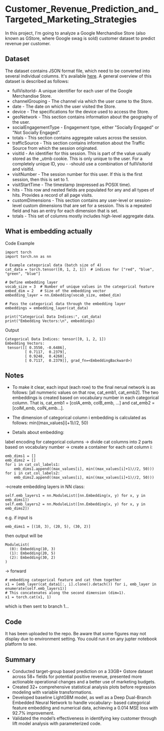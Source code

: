 # Customer_Revenue_Prediction_and_Targeted_Marketing_Strategies

In this project, I'm going to analyze a Google Merchandise Store (also known as GStore, where Google swag is sold) customer dataset to predict revenue per customer. 

## Dataset
The dataset contains JSON format file, which need to be converted into several individual columns. It's available [here](https://www.kaggle.com/competitions/ga-customer-revenue-prediction/data). A general overview of this dataset is described as follows:

- fullVisitorId- A unique identifier for each user of the Google Merchandise Store.
- channelGrouping - The channel via which the user came to the Store.
- date - The date on which the user visited the Store.
- device - The specifications for the device used to access the Store.
- geoNetwork - This section contains information about the geography of the user.
- socialEngagementType - Engagement type, either "Socially Engaged" or "Not Socially Engaged".
- totals - This section contains aggregate values across the session.
- trafficSource - This section contains information about the Traffic Source from which the session originated.
- visitId - An identifier for this session. This is part of the value usually stored as the _utmb cookie. This is only unique to the user. For a completely unique ID, you - -should use a combination of fullVisitorId and visitId.
- visitNumber - The session number for this user. If this is the first session, then this is set to 1.
- visitStartTime - The timestamp (expressed as POSIX time).
- hits - This row and nested fields are populated for any and all types of hits. Provides a record of all page visits.
- customDimensions - This section contains any user-level or session-level custom dimensions that are set for a session. This is a repeated field and has an entry for each dimension that is set.
- totals - This set of columns mostly includes high-level aggregate data.

## What is embedding actually
Code Example
```
import torch
import torch.nn as nn

# Example categorical data (batch size of 4)
cat_data = torch.tensor([0, 1, 2, 1])  # indices for ["red", "blue", "green", "blue"]

# Define embedding layer
vocab_size = 3  # Number of unique values in the categorical feature
embed_dim = 2   # Size of the embedding vector
embedding_layer = nn.Embedding(vocab_size, embed_dim)

# Pass the categorical data through the embedding layer
embeddings = embedding_layer(cat_data)

print("Categorical Data Indices:", cat_data)
print("Embedding Vectors:\n", embeddings)
```
Output
```
Categorical Data Indices: tensor([0, 1, 2, 1])
Embedding Vectors:
 tensor([[ 0.3550, -0.6486],
         [ 0.7117,  0.2379],
         [ 0.9248,  0.4260],
         [ 0.7117,  0.2379]], grad_fn=<EmbeddingBackward>)

```
## Notes
- To make it clear, each input (each row) to the final nerual network is as follows: [all nummeric values on that row, cat_emb1, cat_emb2]. The two embeddings is created based on vocabulary number in each categorical column. That is, cat_emb1 = [colA_emb, colB_emb, ...] and cat_emb2 = [colM_emb, colN_emb...].

- The dimension of categorical column i embedding is calculated as follows: min((max_values[i]+1)//2, 50)

- Details about embedding:

label encoding for categorical columns -> divide cat columns into 2 parts based on vocabulary number -> create a container for each cat column i:

```
emb_dims1 = []
emb_dims2 = []
for i in cat_col_labels1:
    emb_dims1.append((max_values[i], min((max_values[i]+1)//2, 50)))
for i in cat_col_labels2:
    emb_dims2.append((max_values[i], min((max_values[i]+1)//2, 50)))
```

->create embedding layers in NN class:
```
self.emb_layers1 = nn.ModuleList([nn.Embedding(x, y) for x, y in emb_dims1])
self.emb_layers2 = nn.ModuleList([nn.Embedding(x, y) for x, y in emb_dims2])
```
e.g. if input is
```
emb_dims1 = [(10, 3), (20, 5), (30, 2)]
```
then output will be 
```
ModuleList(
  (0): Embedding(10, 3)
  (1): Embedding(20, 5)
  (2): Embedding(30, 2)
)
```

-> forward
```
# embedding categorical feature and cat them together
x1 = [emb_layer(cat_data1[:, i].clone().detach()) for i, emb_layer in enumerate(self.emb_layers1)]
# This concatenates along the second dimension (dim=1).
x1 = torch.cat(x1, 1)
```
which is then sent to branch 1...

## Code
It has been uploaded to the repo. Be aware that some figures may not display due to environment setting. You could run it on any jupter notebook platform to see.

## Summary
- Conducted target-group based prediction on a 33GB+ Gstore dataset across 58+ fields for potential positive revenue,
presented more actionable operational changes and a better use of marketing budgets.
- Created 32+ comprehensive statistical analysis plots before regression modeling with variable transformations.
- Developed baseline LightGBM model, as well as a Deep Dual-Branch Embedded Neural Network to handle vocabulary-
based categorical feature embedding and numerical data, achieving a 0.014 MSE loss with 92.7% improvement.
- Validated the model’s effectiveness in identifying key customer through lift model analysis with parameterized code.
